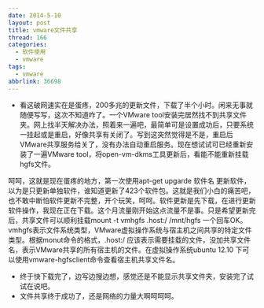 ```yaml
---
date: 2014-5-10
layout: post
title: vmware文件共享
thread: 166
categories:
  - 软件使用
  - vmware
tags:
  - vmware
abbrlink: 36698
---
```



* 看这破网速实在是蛋疼，200多兆的更新文件，下载了半个小时。闲来无事就随便写写，这次不知道咋了。一个VMware tool安装完居然找不到共享文件夹。网上找半天解决办法，照着来一遍吧，最简单可是设置成功后，只要系统一挂起或是重启，好像共享有关闭了。写到这突然觉得是不是，重启后VMware共享服务给关了，没有办法自动重启服务。现在想试试可已经重新安装了一遍VMware tool，将open-vm-dkms工具更新后，看能不能重新挂载hgfs文件。
<!---more--->
呵呵，这就是现在蛋疼的地方，第一次使用apt-get upgarde 软件名 更新软件，以为是只更新单独软件，谁知道更新了423个软件包。这就是我们小白的痛苦吧，也不敢中断怕软件更新不完整，开个玩笑，呵呵。软件更新是先下载，在进行更新软件操作，我现在正在下载。这个月流量刚开始这点流量不是事。只是希望更新完后，共享文件可以顺利挂载mount -t vmhgfs .host:/ /mnt/hgfs 一个回车OK。vmhgfs表示文件系统类型，VMware虚拟操作系统与宿主机之间共享的特定文件类型。根据monut命令的格式，.host:/ 应该表示需要挂载的文件，没加共享文件名，表示VMware共享的所有宿主机的文件。在虚拟操作系统ubuntu 12.10 下可以使用vmware-hgfsclient命令查看宿主机共享文件名。
* 终于快下载完了，边写边搜边想，感觉还是不能显示共享文件夹，安装完了试试在说吧。
* 文件共享终于成功了，还是网络的力量大啊呵呵呵。
